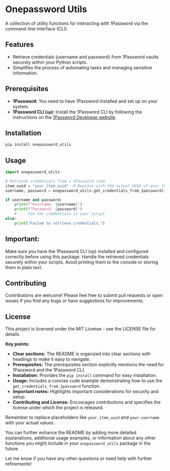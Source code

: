 # Onepassword Utils

A collection of utility functions for interacting with 1Password via the command-line interface (CLI).

## Features

- Retrieve credentials (username and password) from 1Password vaults securely within your Python scripts.
- Simplifies the process of automating tasks and managing sensitive information.

## Prerequisites

- **1Password:** You need to have 1Password installed and set up on your system.
- **1Password CLI (`op`):**  Install the 1Password CLI by following the instructions on the [1Password Developer website](https://developer.1password.com/docs/cli/get-started).

## Installation

```bash
pip install onepassword_utils
```
## Usage

```python
import onepassword_utils

# Retrieve credentials from a 1Password item
item_uuid = "your_item_uuid"  # Replace with the actual UUID of your 1Password item
username, password = onepassword_utils.get_credentials_from_1password(item_uuid)

if username and password:
    print(f"Username: {username}")
    print(f"Password: {password}")
    # ... Use the credentials in your script
else:
    print("Failed to retrieve credentials.")
```
## Important:

Make sure you have the 1Password CLI (op) installed and configured correctly before using this package.
Handle the retrieved credentials securely within your scripts. Avoid printing them to the console or storing them in plain text.

## Contributing
Contributions are welcome! Please feel free to submit pull requests or open issues if you find any bugs or have suggestions for improvements. 

## License
This project is licensed under the MIT License - see the LICENSE file for details.   


**Key points:**

- **Clear sections:** The README is organized into clear sections with headings to make it easy to navigate.
- **Prerequisites:** The prerequisites section explicitly mentions the need for 1Password and the 1Password CLI.
- **Installation:** Provides the `pip install` command for easy installation.
- **Usage:** Includes a concise code example demonstrating how to use the `get_credentials_from_1password` function.
- **Important notes:** Highlights important considerations for security and setup.
- **Contributing and License:** Encourages contributions and specifies the license under which the project is released.

Remember to replace placeholders like `your_item_uuid` and `your-username` with your actual values. 

You can further enhance the README by adding more detailed explanations, additional usage examples, or information about any other functions you might include in your `onepassword_utils` package in the future. 

Let me know if you have any other questions or need help with further refinements!